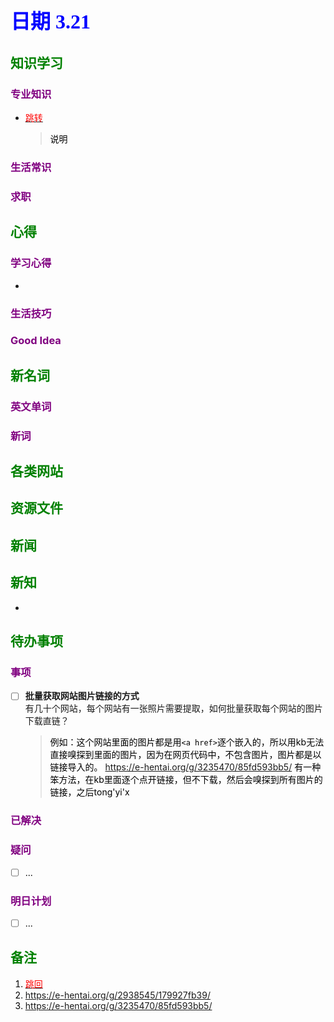 ## <font color = blue face=楷体 size=6>日期 3.21 </font>

## <font color = green>知识学习 </font>
### <font color = purple>专业知识 </font>
+ <a id = "01-1">  [<font color = red>跳转</font>](#01-2)
   > <font color = o> 说明 </font>
### <font color = purple>生活常识 </font>

### <font color = purple>求职 </font>



## <font color = green>心得 </font>
### <font color = purple>学习心得 </font>
+ 
### <font color = purple>生活技巧 </font>

### <font color = purple>Good Idea </font>



## <font color = green>新名词 </font>
### <font color = purple>英文单词 </font>
### <font color = purple>新词 </font>



## <font color = green>各类网站 </font>


## <font color = green>资源文件 </font>


## <font color = green>新闻 </font>


## <font color = green>新知 </font>
+ 

## <font color = green>待办事项 </font>
### <font color = purple>事项 </font>
- [ ] **批量获取网站图片链接的方式**  
	有几十个网站，每个网站有一张照片需要提取，如何批量获取每个网站的图片下载直链？
	> <font color = o> 例如：这个网站里面的图片都是用`<a href>`逐个嵌入的，所以用kb无法直接嗅探到里面的图片，因为在网页代码中，不包含图片，图片都是以链接导入的。 https://e-hentai.org/g/3235470/85fd593bb5/ </font>
	<font color = o>有一种笨方法，在kb里面逐个点开链接，但不下载，然后会嗅探到所有图片的链接，之后tong'yi'x
### <font color = purple>已解决 </font>
### <font color = purple>疑问 </font>
- [ ] ...
### <font color = purple>明日计划 </font>
- [ ] ...


## <font color = green>备注 </font>
  1. <a id ="01-2">[<font color = red>跳回</font>](#01-1)
  2. https://e-hentai.org/g/2938545/179927fb39/
  3. https://e-hentai.org/g/3235470/85fd593bb5/


<!--stackedit_data:
eyJoaXN0b3J5IjpbMTcwMDcwNzI1NCw3ODk3MjQ1MzksLTEwNj
A2OTY2NjEsLTEwODI0MDAzNDMsNjYwODAyNDg3LC0zMjA0NjI5
ODIsLTE2MzAxMTk0NTBdfQ==
-->